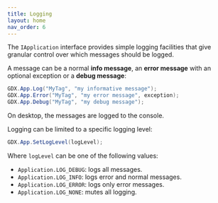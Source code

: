 ```yaml
---
title: Logging
layout: home
nav_order: 6
---
```

The `IApplication` interface provides simple logging facilities that give granular control over which messages should be logged.

A message can be a normal **info message**, an **error message** with an optional exception or a **debug message**:

```csharp
GDX.App.Log("MyTag", "my informative message");
GDX.App.Error("MyTag", "my error message", exception);
GDX.App.Debug("MyTag", "my debug message");
```

On desktop, the messages are logged to the console.

Logging can be limited to a specific logging level:

```csharp
GDX.App.SetLogLevel(logLevel);
```

Where `logLevel` can be one of the following values:

  * `Application.LOG_DEBUG`: logs all messages.
  * `Application.LOG_INFO`: logs error and normal messages.
  * `Application.LOG_ERROR`: logs only error messages.
  * `Application.LOG_NONE`: mutes all logging.